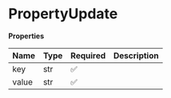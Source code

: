 # PropertyUpdate

**Properties**

| Name  | Type | Required | Description |
| :---- | :--- | :------- | :---------- |
| key   | str  | ✅       |             |
| value | str  | ✅       |             |

<!-- This file was generated by liblab | https://liblab.com/ -->
